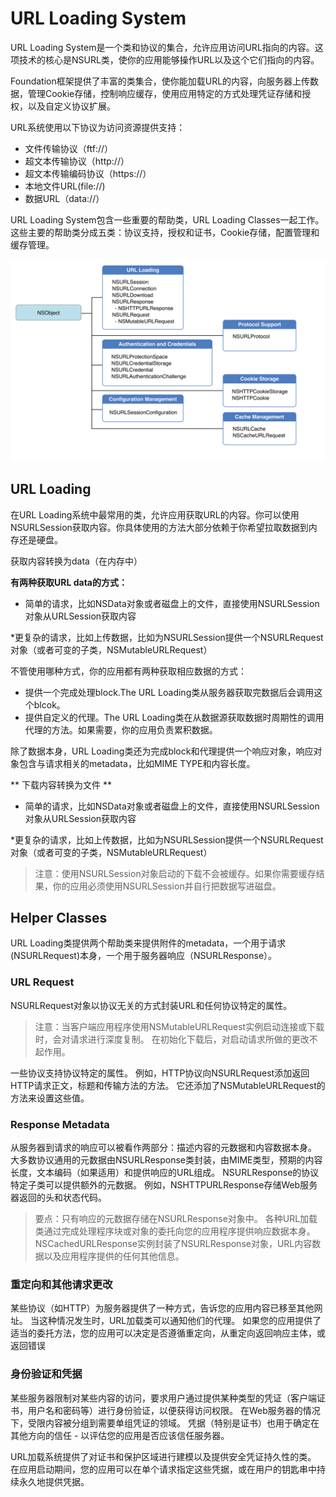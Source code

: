 # URL Loading System

URL Loading System是一个类和协议的集合，允许应用访问URL指向的内容。这项技术的核心是NSURL类，使你的应用能够操作URL以及这个它们指向的内容。

Foundation框架提供了丰富的类集合，使你能加载URL的内容，向服务器上传数据，管理Cookie存储，控制响应缓存，使用应用特定的方式处理凭证存储和授权，以及自定义协议扩展。

URL系统使用以下协议为访问资源提供支持：
* 文件传输协议（ftf://）
* 超文本传输协议（http://）
* 超文本传输编码协议（https://）
* 本地文件URL(file://)
* 数据URL（data://）

URL Loading System包含一些重要的帮助类，URL Loading Classes一起工作。这些主要的帮助类分成五类：协议支持，授权和证书，Cookie存储，配置管理和缓存管理。

![](/assets/url_loading.png)

## URL Loading
在URL Loading系统中最常用的类，允许应用获取URL的内容。你可以使用NSURLSession获取内容。你具体使用的方法大部分依赖于你希望拉取数据到内存还是硬盘。

获取内容转换为data（在内存中）

**有两种获取URL data的方式：**

* 简单的请求，比如NSData对象或者磁盘上的文件，直接使用NSURLSession对象从URLSession获取内容

*更复杂的请求，比如上传数据，比如为NSURLSession提供一个NSURLRequest对象（或者可变的子类，NSMutableURLRequest）

不管使用哪种方式，你的应用都有两种获取相应数据的方式：
* 提供一个完成处理block.The URL Loading类从服务器获取完数据后会调用这个blcok。
* 提供自定义的代理。The URL Loading类在从数据源获取数据时周期性的调用代理的方法。如果需要，你的应用负责累积数据。

除了数据本身，URL Loading类还为完成block和代理提供一个响应对象，响应对象包含与请求相关的metadata，比如MIME TYPE和内容长度。

** 下载内容转换为文件 **

* 简单的请求，比如NSData对象或者磁盘上的文件，直接使用NSURLSession对象从URLSession获取内容

*更复杂的请求，比如上传数据，比如为NSURLSession提供一个NSURLRequest对象（或者可变的子类，NSMutableURLRequest）

> 注意：使用NSURLSession对象启动的下载不会被缓存。如果你需要缓存结果，你的应用必须使用NSURLSession并自行把数据写进磁盘。

## Helper Classes

URL Loading类提供两个帮助类来提供附件的metadata，一个用于请求(NSURLRequest)本身，一个用于服务器响应（NSURLResponse）。

### URL Request
NSURLRequest对象以协议无关的方式封装URL和任何协议特定的属性。

> 注意：当客户端应用程序使用NSMutableURLRequest实例启动连接或下载时，会对请求进行深度复制。 在初始化下载后，对启动请求所做的更改不起作用。

一些协议支持协议特定的属性。 例如，HTTP协议向NSURLRequest添加返回HTTP请求正文，标题和传输方法的方法。 它还添加了NSMutableURLRequest的方法来设置这些值。

### Response Metadata

从服务器到请求的响应可以被看作两部分：描述内容的元数据和内容数据本身。 大多数协议通用的元数据由NSURLResponse类封装，由MIME类型，预期的内容长度，文本编码（如果适用）和提供响应的URL组成。 NSURLResponse的协议特定子类可以提供额外的元数据。 例如，NSHTTPURLResponse存储Web服务器返回的头和状态代码。

> 要点：只有响应的元数据存储在NSURLResponse对象中。 各种URL加载类通过完成处理程序块或对象的委托向您的应用程序提供响应数据本身。
NSCachedURLResponse实例封装了NSURLResponse对象，URL内容数据以及应用程序提供的任何其他信息。

### 重定向和其他请求更改

某些协议（如HTTP）为服务器提供了一种方式，告诉您的应用内容已移至其他网址。 当这种情况发生时，URL加载类可以通知他们的代理。 如果您的应用提供了适当的委托方法，您的应用可以决定是否遵循重定向，从重定向返回响应主体，或返回错误

### 身份验证和凭据
某些服务器限制对某些内容的访问，要求用户通过提供某种类型的凭证（客户端证书，用户名和密码等）进行身份验证，以便获得访问权限。 在Web服务器的情况下，受限内容被分组到需要单组凭证的领域。 凭据（特别是证书）也用于确定在其他方向的信任 - 以评估您的应用是否应该信任服务器。

URL加载系统提供了对证书和保护区域进行建模以及提供安全凭证持久性的类。 在应用启动期间，您的应用可以在单个请求指定这些凭据，或在用户的钥匙串中持续永久地提供凭据。

